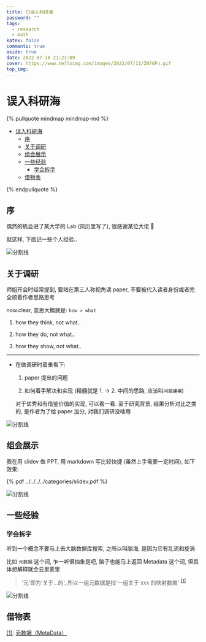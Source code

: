 ```yaml
---
title: ⏲️误入科研海
password: ""
tags:
  - research
  - math
katex: false
comments: true
aside: true
date: 2022-07-10 21:21:09
cover: https://www.helloimg.com/images/2022/07/11/ZW7GFn.gif
top_img:
---
```


# 误入科研海

<!--
 * @?: *********************************************************************
 * @Author: Weidows
 * @LastEditors: Weidows
 * @LastEditTime: 2022-07-28 22:38:33
 * @FilePath: \Blog-private\source\_posts\experience\research\research.md
 * @Description:
 * @!: *********************************************************************
-->

{% pullquote mindmap mindmap-md %}

- [误入科研海](#误入科研海)
  - [序](#序)
  - [关于调研](#关于调研)
  - [组会展示](#组会展示)
  - [一些经验](#一些经验)
    - [学会拆字](#学会拆字)
  - [借物表](#借物表)

{% endpullquote %}

## 序

偶然的机会进了某大学的 Lab (简历里写了), 很感谢某位大佬 🥰

就这样, 下面记一些个人经验..

<a>![分割线](https://www.helloimg.com/images/2022/07/01/ZM0SoX.png)</a>

## 关于调研

师姐开会时经常提到, 要站在第三人称视角读 paper, 不要被代入读者身份或者完全顺着作者思路思考

now.clear, 意思大概就是: `how > what`

1. how they think, not what..

2. how they do, not what..

3. how they show, not what..

---

- 在做调研时着重看下:

  1.  paper 提出的问题

  2.  如何着手解决和实现 (精髓就是 1. -> 2. 中间的思路, 应该叫`问题建模`)

  对于优秀和有借鉴价值的实现, 可以看一看. 至于研究背景, 结果分析对比之类的, 是作者为了给 paper 加分, 对我们调研没啥用

<a>![分割线](https://www.helloimg.com/images/2022/07/01/ZM0SoX.png)</a>

## 组会展示

我在用 slidev 做 PPT, 用 markdown 写比较快捷 (虽然上手需要一定时间), 如下效果:

{% pdf ../../../../categories/slidev.pdf %}

<a>![分割线](https://www.helloimg.com/images/2022/07/01/ZM0SoX.png)</a>

## 一些经验

### 学会拆字

听到一个概念不要马上去大脑数据库搜索, 之所以叫脑海, 是因为它有乱流和旋涡

比如 `元数据` 这个词, 乍一听很抽象是吧, 脑子也能马上返回 Metadata 这个词, 但具体想解释就会云里雾里

> '元'即为'关于...的', 所以一组元数据是指'一组关于 xxx 的映射数据' <sup id='cite_ref-1'>[\[1\]](#cite_note-1)</sup>

<a>![分割线](https://www.helloimg.com/images/2022/07/01/ZM0SoX.png)</a>

## 借物表

<a name='cite_note-1' href='#cite_ref-1'>[1]</a>: [元数据（MetaData）](http://www.ruanyifeng.com/blog/2007/03/metadata.html)
